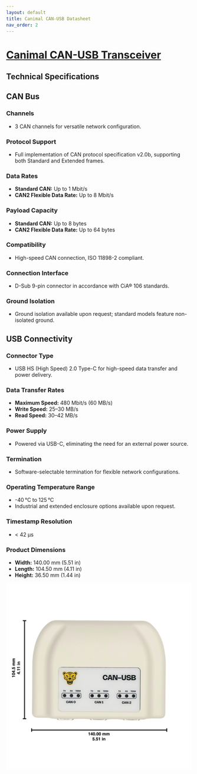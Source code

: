 ```yaml
---
layout: default
title: Canimal CAN-USB Datasheet
nav_order: 2
---
```

# [Canimal CAN-USB Transceiver](https://canimal.io/product/canimal-can-usb/)

## Technical Specifications

## CAN Bus

### Channels

- 3 CAN channels for versatile network configuration.

### Protocol Support

- Full implementation of CAN protocol specification v2.0b, supporting both Standard and Extended frames.

### Data Rates

- **Standard CAN:** Up to 1 Mbit/s
- **CAN2 Flexible Data Rate:** Up to 8 Mbit/s

### Payload Capacity

- **Standard CAN:** Up to 8 bytes
- **CAN2 Flexible Data Rate:** Up to 64 bytes

### Compatibility

- High-speed CAN connection, ISO 11898-2 compliant.

### Connection Interface

- D-Sub 9-pin connector in accordance with CiA® 106 standards.

### Ground Isolation

- Ground isolation available upon request; standard models feature non-isolated ground.

## USB Connectivity

### Connector Type

- USB HS (High Speed) 2.0 Type-C for high-speed data transfer and power delivery.

### Data Transfer Rates

- **Maximum Speed:** 480 Mbit/s (60 MB/s)
- **Write Speed:** 25–30 MB/s
- **Read Speed:** 30–42 MB/s

### Power Supply

- Powered via USB-C, eliminating the need for an external power source.

### Termination

- Software-selectable termination for flexible network configurations.

### Operating Temperature Range

- -40 °C to 125 °C
- Industrial and extended enclosure options available upon request.

### Timestamp Resolution

- < 42 μs

###  Product Dimensions

- **Width:** 140.00 mm (5.51 in)
- **Length:** 104.50 mm (4.11 in)
- **Height:** 36.50 mm (1.44 in)

![Canimal CAN-USB Transceiver](/assets/img/can-usb/can-usb-dimensions.jpg)
